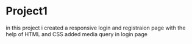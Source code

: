 # Project1
in this project i created a responsive login and registraion page with the help of HTML and CSS
added media query in login page
